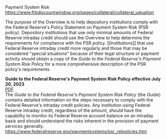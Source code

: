 Payment System Risk
https://www.frbdiscountwindow.org/pages/collateral/collateral_valuation

The purpose of the Overview is to help depository institutions comply with the Federal Reserve's Policy Statement on Payment System Risk (PSR policy). Depository institutions that use only minimal amounts of Federal Reserve intraday credit should use the Overview to help determine the requirements for compliance with the PSR policy. [[Institutions]] that use Federal Reserve intraday credit more regularly and those that may be considered "special situations" because of their legal structure or payment activity should obtain a copy of the _Guide to the Federal Reserve's Payment System Risk Policy_ for a more comprehensive description of the PSR policy's requirements.

**Guide to the Federal Reserve's Payment System Risk Policy effective July 20, 2023**  
[PDF](https://www.federalreserve.gov/paymentsystems/files/psr_guide.pdf)  
The _Guide to the Federal Reserve's Payment System Risk Policy_ (the _Guide_) contains detailed information on the steps necessary to comply with the Federal Reserve's intraday credit policies. Any institution using Federal Reserve intraday credit, regardless of the amount, should have the capability to monitor its Federal Reserve account balance on an intraday basis and should understand the risks inherent in the provision of payment services generally.
https://www.federalreserve.gov/paymentsystems/psr_relpolicies.htm